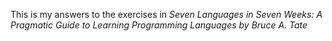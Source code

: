 This is my answers to the exercises in *Seven Languages in Seven Weeks: A Pragmatic Guide to Learning Programming Languages by Bruce A. Tate*
